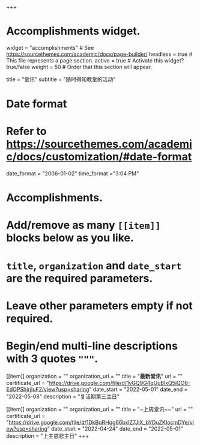 +++
# Accomplishments widget.
widget = "accomplishments"  # See https://sourcethemes.com/academic/docs/page-builder/
headless = true  # This file represents a page section.
active = true  # Activate this widget? true/false
weight = 50  # Order that this section will appear.

title = "堂讯"
subtitle = "随时得知教堂的活动"

# Date format
#   Refer to https://sourcethemes.com/academic/docs/customization/#date-format
date_format = "2006-01-02"
time_format ="3:04 PM"

# Accomplishments.
#   Add/remove as many `[[item]]` blocks below as you like.
#   `title`, `organization` and `date_start` are the required parameters.
#   Leave other parameters empty if not required.
#   Begin/end multi-line descriptions with 3 quotes `"""`.

[[item]]
  organization = ""
  organization_url = ""
  title = "**最新堂讯**"
  url = ""
  certificate_url = "https://drive.google.com/file/d/1vGQ9G4qUuBlxQ5iQO8-EdOPShjrjIuF2/view?usp=sharing"
  date_start = "2022-05-01"
  date_end = "2022-05-08"
  description = "复活期第三主日"

[[item]]
  organization = ""
  organization_url = ""
  title = "~上周堂讯~~"
  url = ""
  certificate_url = "https://drive.google.com/file/d/1DkBqRHqg66bxIZ7JlX_bYDuZKIocmDYe/view?usp=sharing"
  date_start = "2022-04-24"
  date_end = "2022-05-01"
  description = "上主慈悲主日"
+++
